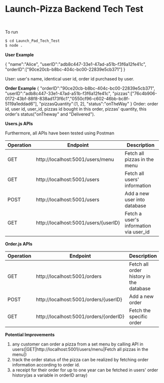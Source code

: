 # Launch-Pizza Backend Tech Test
<br/>

To run
```bash
$ cd Launch_Pad_Tech_Test
$ node .
```

**User Example**

{
    "name":"Alice",
    "userID":"adb8c447-33e1-47ad-a51b-f3f6a12fe41c",
    "orderID":["90ce20cb-b8bc-404c-bc00-22839e5cb371"]
}

User: user's name, identical user id, order id purchased by user.

**Order Example**
{
    "orderID":"90ce20cb-b8bc-404c-bc00-22839e5cb371",
    "userID":"adb8c447-33e1-47ad-a51b-f3f6a12fe41c",
    "pizzas":["76c4b906-0172-43bf-88f8-838ad173f6c1","0550cf96-c602-46bb-bc8f-5119a1eddad6"],
    "pizzasQuantity":[1, 2],
    "status":"onTheWay"
}
Order: order id, user id, user_id, pizzas id bought in this order, pizzas' quantity, this order's status("onTheway" and "Delivered").

**Users.js APIs**

Furthermore, all APIs have been tested using Postman

|Operation      |Endpoint       |Description                                              |
|-------------  |-------------   |------------------------------------------------------- |
|GET  |http://localhost:5001/users/menu           |Fetch all pizzas in the menu           |
|GET  |http://localhost:5001/users                |Fetch all users' information           |
|POST |http://localhost:5001/users                |Add a new user into database           |
|GET  |http://localhost:5001/users/{userID}      |Fetch a user's information via user_id |


**Order.js APIs**

 
|Operation      |Endpoint        |Description                                                                                                          |
|-------------  |-------------   |-------------------------------------------------------------------------------------------------------------------- |
|GET  |http://localhost:5001/orders                                       |Fetch all order history in the database                                     |
|POST |http://localhost:5001/orders/{userID}                              |Add a new order                                                             |
|GET  |http://localhost:5001/orders/{orderID}                             |Fetch the specific order                                                    |

**Potential Improvements**

1. any customer can order a pizza from a set menu by calling API in users(|GET|http://localhost:5001/users/menu|Fetch all pizzas in the menu|)
2. track the order status of the pizza can be realized by fetching order information according to order id.
3. a receipt for their order for up to one year can be fetched in users' order history(as a variable in orderID array)






